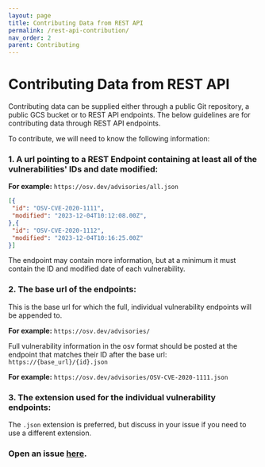 ```yaml
---
layout: page
title: Contributing Data from REST API
permalink: /rest-api-contribution/
nav_order: 2
parent: Contributing
---
```

# Contributing Data from REST API

Contributing data can be supplied either through a public Git repository, a public GCS bucket or to REST API endpoints. The below guidelines are for contributing data through REST API endpoints.

To contribute, we will need to know the following information:

### 1. A url pointing to a REST Endpoint containing at least all of the vulnerabilities' IDs and date modified:

**For example:** ``https://osv.dev/advisories/all.json``
```json
[{
 "id": "OSV-CVE-2020-1111",
 "modified": "2023-12-04T10:12:08.00Z",
},{
 "id": "OSV-CVE-2020-1112",
 "modified": "2023-12-04T10:16:25.00Z"
}]
```
The endpoint may contain more information, but at a minimum it must contain the ID and modified date of each vulnerability.

### 2. The base url of the endpoints: 
This is the base url for which the full, individual vulnerability endpoints will be appended to.

**For example:** ``https://osv.dev/advisories/``

Full vulnerability information in the osv format should be posted at the endpoint that matches their ID after the base url:  ``https://{base_url}/{id}.json``

**For example:** ``https://osv.dev/advisories/OSV-CVE-2020-1111.json``

### 3. The extension used for the individual vulnerability endpoints:
The ``.json`` extension is preferred, but discuss in your issue if you need to use a different extension.


### Open an issue [here](https://github.com/google/osv.dev/issues).
